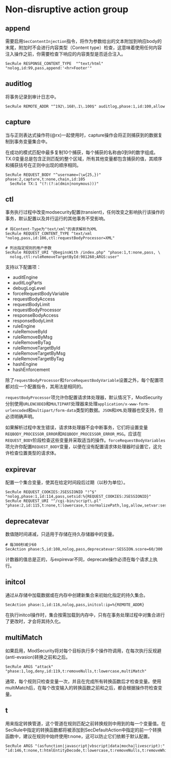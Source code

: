 # Non-disruptive action group

## append

需要启用`SecContentInjection`指令，将作为参数给出的文本附加到响应body的末尾，附加时不会进行内容类型（Content type）检查，这意味着使用任何内容注入操作之前，你需要检查下响应的内容类型是否适合注入。

```
SecRule RESPONSE_CONTENT_TYPE  "^text/html" "nolog,id:99,pass,append:'<hr>Footer'"
```

## auditlog

将事务记录到审计日志中。

```
SecRule REMOTE_ADDR "^192\.168\.1\.100$" auditlog,phase:1,id:100,allow
```

## capture

当与正则表达式操作符(@rx)一起使用时，capture操作会将正则捕获到的数据复制到事务变量集合中。

在成功的模式匹配中最多复制10个捕获，每个捕获的名称由0到9的数字组成。TX.0变量总是包含正则匹配的整个区域，所有其他变量都包含捕获的值，其顺序和捕获括号在正则中出现的顺序相同。

```
SecRule REQUEST_BODY "^username=(\w{25,})" phase:2,capture,t:none,chain,id:105
  SecRule TX:1 "(?:(?:a(dmin|nonymous)))"
```

## ctl

事务执行过程中改变modsecurity配置(transient)，任何改变之影响执行该操作的事务，默认配置以及并行运行的其他事务不受影响。

```
# 将Content-Type为"text/xml"的请求解析为XML
SecRule REQUEST_CONTENT_TYPE ^text/xml "nolog,pass,id:106,ctl:requestBodyProcessor=XML"

# 列出指定规则的用户参数
SecRule REQUEST_URI "@beginsWith /index.php" "phase:1,t:none,pass, \
  nolog,ctl:ruleRemoveTargetById:981260;ARGS:user"
```

支持以下配置项：
  + auditEngine
  + auditLogParts
  + debugLogLevel
  + forceRequestBodyVariable
  + requestBodyAccess
  + requestBodyLimit
  + requestBodyProcessor
  + responseBodyAccess
  + responseBodyLimit
  + ruleEngine
  + ruleRemoveById
  + ruleRemoveByMsg
  + ruleRemoveByTag
  + ruleRemoveTargetById
  + ruleRemoveTargetByMsg
  + ruleRemoveTargetByTag
  + hashEngine
  + hashEnforcement

除了`requestBodyProcessor`和`forceRequestBodyVariable`设置之外，每个配置项都对应一个配置指令，其用法是相同的。

`requestBodyProcessor`项允许你配置请求体处理器，默认情况下，ModSecurity分别使用`URLENCODED`和`MULTIPART`处理器来处理`application/x-www-form-urlencoded`和`multipart/form-data`类型的数据。`JSON`和`XML`处理器也受支持，但必须明确声明。

如果解析过程中发生错误，请求体处理器不会中断事务，它们将设置变量`REQBODY_PROCESSOR_ERROR`和`REQBODY_PROCESSOR_ERROR_MSG`。应该在`REQUEST_BODY`阶段检查这些变量并采取适当的操作。`forceRequestBodyVariables`项允许你配置`REQUEST_BODY`变量，以便在没有配置请求体处理器时设置它，这允许检查位置类型的请求体。

## expirevar

配置一个集合变量，使其在给定时间段后过期（以秒为单位）。

```
SecRule REQUEST_COOKIES:JSESSIONID "!^$" "nolog,phase:1,id:114,pass,setsid:%{REQUEST_COOKIES:JSESSIONID}"
SecRule REQUEST_URI "^/cgi-bin/script\.pl" "phase:2,id:115,t:none,t:lowercase,t:normalizePath,log,allow,setvar:session.suspicious=1,expirevar:session.suspicious=3600,phase:1"
```

## deprecatevar

数值随时间递减，只适用于存储在持久存储器中的变量。

```
# 每300秒减少60
SecAction phase:5,id:108,nolog,pass,deprecatevar:SESSION.score=60/300
```

计数器的值总是正的，与expirevar不同，deprecate操作必须在每个请求上执行。

## initcol

通过从存储中加载数据或在内存中创建新集合来初始化指定的持久集合。

```
SecAction phase:1,id:116,nolog,pass,initcol:ip=%{REMOTE_ADDR}
```

在执行initcol操作时，集合按需加载到内存中，只有在事务处理过程中对集合进行了更改时，才会将其持久化。

## multiMatch

如果启用，ModSecurity将对每个目标执行多个操作符调用，在每次执行反规避(anti-evasion)转换之前和之后。

```
SecRule ARGS "attack" "phase:1,log,deny,id:119,t:removeNulls,t:lowercase,multiMatch"
```

通常，每个规则只检查变量一次，并且在完成所有转换函数后才检查变量。使用multiMatch后，在每个改变输入的转换函数之前和之后，都会根据操作符检查变量。

## t

用来指定转换管道，这个管道在规则匹配之前转换规则中用到的每一个变量值。在SecRule中指定的转换函数都将被添加到SecDefaultAction中指定的前一个转换函数中，建议在规则中始终使用t:none，这可以防止它们依赖于默认配置。

```
SecRule ARGS "(asfunction|javascript|vbscript|data|mocha|livescript):" "id:146,t:none,t:htmlEntityDecode,t:lowercase,t:removeNulls,t:removeWhitespace"
```

